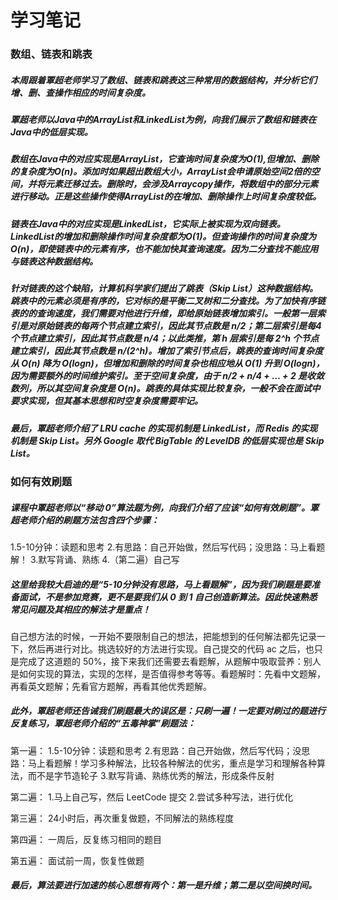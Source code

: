 # 学习笔记

### 数组、链表和跳表

##### 本周跟着覃超老师学习了数组、链表和跳表这三种常用的数据结构，并分析它们增、删、查操作相应的时间复杂度。

##### 覃超老师以Java中的ArrayList和LinkedList为例，向我们展示了数组和链表在Java中的低层实现。

##### 数组在Java中的对应实现是ArrayList，它查询时间复杂度为O(1),但增加、删除的复杂度为O(n)。添加时如果超出数组大小，ArrayList会申请原始空间2倍的空间，并将元素迁移过去。删除时，会涉及Arraycopy操作，将数组中的部分元素进行移动。正是这些操作使得ArrayList的在增加、删除操作上时间复杂度较低。

##### 链表在Java中的对应实现是LinkedList，它实际上被实现为双向链表。LinkedList的增加和删除操作时间复杂度都为O(1)。但查询操作的时间复杂度为O(n)，即使链表中的元素有序，也不能加快其查询速度。因为二分查找不能应用与链表这种数据结构。

##### 针对链表的这个缺陷，计算机科学家们提出了跳表（Skip List）这种数据结构。跳表中的元素必须是有序的，它对标的是平衡二叉树和二分查找。为了加快有序链表的的查询速度，我们需要对他进行升维，即给原始链表增加索引。一般第一层索引是对原始链表的每两个节点建立索引，因此其节点数是 n/2；第二层索引是每4个节点建立索引，因此其节点数是 n/4；以此类推，第 h 层索引是每 2^h 个节点建立索引，因此其节点数是 n/(2^h)。增加了索引节点后，跳表的查询时间复杂度从 O(n) 降为 O(logn)，但增加和删除的时间复杂也相应地从 O(1) 升到 O(logn)，因为需要额外的时间维护索引。至于空间复杂度，由于 n/2 + n/4 + … + 2 是收敛数列，所以其空间复杂度是 O(n)。跳表的具体实现比较复杂，一般不会在面试中要求实现，但其基本思想和时空复杂度需要牢记。

##### 最后，覃超老师介绍了 LRU cache 的实现机制是 LinkedList，而 Redis 的实现机制是 Skip List。另外 Google 取代 BigTable 的 LevelDB 的低层实现也是 Skip List。 


### 如何有效刷题
##### 课程中覃超老师以“移动 0”算法题为例，向我们介绍了应该“如何有效刷题”。覃超老师介绍的刷题方法包含四个步骤：

1.5-10分钟：读题和思考
2.有思路：自己开始做，然后写代码；没思路：马上看题解！
3.默写背诵、熟练
4.（第二遍）自己写

##### 这里给我较大启迪的是“5-10分钟没有思路，马上看题解”，因为我们刷题是要准备面试，不是参加竞赛，更不是要我们从 0 到 1 自己创造新算法。因此快速熟悉常见问题及其相应的解法才是重点！

自己想方法的时候，一开始不要限制自己的想法，把能想到的任何解法都先记录一下，然后再进行对比。挑选较好的方法进行实现。自己提交的代码 ac 之后，也只是完成了这道题的 50%，接下来我们还需要去看题解，从题解中吸取营养：别人是如何实现的算法，实现的怎样，是否值得参考等等。看题解时：先看中文题解，再看英文题解；先看官方题解，再看其他优秀题解。

##### 此外，覃超老师还告诫我们刷题最大的误区是：只刷一遍！一定要对刷过的题进行反复练习，覃超老师介绍的“五毒神掌”刷题法：

第一遍：
1.5-10分钟：读题和思考
2.有思路：自己开始做，然后写代码；没思路：马上看题解！学习多种解法，比较各种解法的优劣，重点是学习和理解各种算法，而不是字节造轮子
3.默写背诵、熟练优秀的解法，形成条件反射

第二遍：
1.马上自己写，然后 LeetCode 提交
2.尝试多种写法，进行优化

第三遍：
24小时后，再次重复做题，不同解法的熟练程度

第四遍：
一周后，反复练习相同的题目

第五遍：
面试前一周，恢复性做题

##### 最后，算法要进行加速的核心思想有两个：第一是升维；第二是以空间换时间。